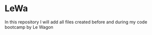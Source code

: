 # LeWa

In this repository I will add all files created before and during my code bootcamp by Le Wagon
